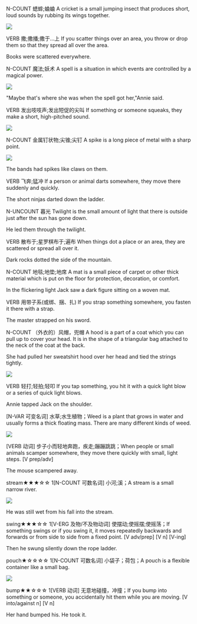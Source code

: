 N-COUNT 蟋蟀;蛐蛐 
A cricket is a small jumping insect that produces short, loud sounds by rubbing its wings together.

![](http://cdn.orkin.com/images/crickets/camel-cricket-illustration_1285x1011.jpg)



VERB 撒;撒播;撒于…上 
If you scatter things over an area, you throw or drop them so that they spread all over the area.

Books were scattered everywhere.



N-COUNT 魔法;妖术 
A spell is a situation in which events are controlled by a magical power.

![](http://www.allgraphics123.com/ag/01/9575/9575.jpg)

"Maybe that's where she was when the spell got her,"Annie said.


VERB 发出吱吱声;发出短促的尖叫 
If something or someone squeaks, they make a short, high-pitched sound.

![](http://www.emblibrary.com/EL/product_images/F1460.jpg)



N-COUNT 金属钉状物;尖锥;尖钉 
A spike is a long piece of metal with a sharp point.

![](http://www.tinmantech.com/assets/images/hand/slappers/marlin_spike_lg.jpg)

The bands had spikes like claws on them.


VERB 飞奔;猛冲 
If a person or animal darts somewhere, they move there suddenly and quickly.

The short ninjas darted down the ladder.


N-UNCOUNT 暮光 
Twilight is the small amount of light that there is outside just after the sun has gone down.

He led them through the twilight.



VERB 散布于;星罗棋布于;遍布 
When things dot a place or an area, they are scattered or spread all over it.

Dark rocks dotted the side of the mountain.


N-COUNT 地毯;地垫;地席 
A mat is a small piece of carpet or other thick material which is put on the floor for protection, decoration, or comfort.

In the flickering light Jack saw a dark figure sitting on a woven mat.



VERB 用带子系(或绑、捆、扎) 
If you strap something somewhere, you fasten it there with a strap.

The master strapped on his sword.



N-COUNT （外衣的）风帽，兜帽 
A hood is a part of a coat which you can pull up to cover your head. It is in the shape of a triangular bag attached to the neck of the coat at the back.

She had pulled her sweatshirt hood over her head and tied the strings tightly.

![](https://media.qcsupply.com/catalog/product/cache/1/image/9df78eab33525d08d6e5fb8d27136e95/7/8/78241.jpg)


VERB 轻打;轻拍;轻叩 
If you tap something, you hit it with a quick light blow or a series of quick light blows.

Annie tapped Jack on the shoulder.

[N-VAR 可变名词] 水草;水生植物；Weed is a plant that grows in water and usually forms a thick floating mass. There are many different kinds of weed.

![](http://www.paludarium.net/uploads/4/4/1/8/4418601/9243423_orig.jpg)

[VERB 动词] 步子小而轻地奔跑，疾走;蹦蹦跳跳；When people or small animals scamper somewhere, they move there quickly with small, light steps. [V prep/adv]

The mouse scampered away.

stream★★★☆☆
1[N-COUNT 可数名词] 小河;溪；A stream is a small narrow river.

![](http://jonvilma.com/images/stream-3.jpg)

He was still wet from his fall into the stream.


swing★★★☆☆
1[V-ERG 及物/不及物动词] 使摆动;使摇摆;使摇荡；If something swings or if you swing it, it moves repeatedly backwards and forwards or from side to side from a fixed point. [V adv/prep] [V n] [V-ing]

Then he swung silently down the rope ladder.


pouch★☆☆☆☆
1[N-COUNT 可数名词] 小袋子；荷包；A pouch is a flexible container like a small bag.

![](http://www.japantrends.com/japan-trends/wp-content/uploads/2015/05/mewgaroo-hoodie-pet-pouch-sweatshirt-buy-1.jpg)

bump★★☆☆☆
1[VERB 动词] 无意地碰撞，冲撞；If you bump into something or someone, you accidentally hit them while you are moving. [V into/against n] [V n]

Her hand bumped his. He took it.

